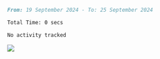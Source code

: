 <!--START_SECTION:waka-->

```markdown
From: 19 September 2024 - To: 25 September 2024

Total Time: 0 secs

No activity tracked
```

<!--END_SECTION:waka-->

<div align="left">
  <a href="https://github.com/anuraghazra/github-readme-stats">
    <img src="https://github-readme-stats.vercel.app/api/top-langs/?username=roger-ui&theme=dracula&hide_progress=true" />
  </a>
</div>





